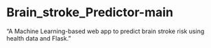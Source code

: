 # Brain_stroke_Predictor-main
“A Machine Learning-based web app to predict brain stroke risk using health data and Flask.”
